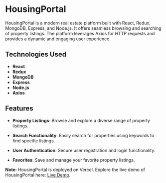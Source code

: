 # HousingPortal

HousingPortal is a modern real estate platform built with React, Redux, MongoDB, Express, and Node.js. It offers seamless browsing and searching of property listings. The platform leverages Axios for HTTP requests and provides a dynamic and engaging user experience.

## Technologies Used

- **React**
- **Redux**
- **MongoDB**
- **Express**
- **Node.js**
- **Axios**

## Features

- **Property Listings**: Browse and explore a diverse range of property listings.

- **Search Functionality**: Easily search for properties using keywords to find specific listings.

- **User Authentication**: Secure user registration and login functionality.

- **Favorites**: Save and manage your favorite property listings.

**Note:**
HousingPortal is deployed on Vercel. Explore the live demo of HousingPortal here: [Live Demo](https://react-js-state.vercel.app/).
